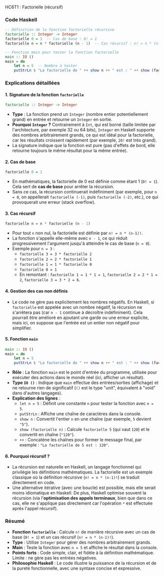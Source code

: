 HC6T1 : Factorielle (récursif)

### Code Haskell

```haskell
-- Définition de la fonction factorielle récursive
factorielle :: Integer -> Integer
factorielle 0 = 1  -- Cas de base : 0! = 1
factorielle n = n * factorielle (n - 1)  -- Cas récursif : n! = n * (n-1)!

-- Fonction main pour tester la fonction factorielle
main :: IO ()
main = do
    let n = 5  -- Nombre à tester
    putStrLn $ "La factorielle de " ++ show n ++ " est : " ++ show (factorielle n)
```

### Explications détaillées

#### 1. **Signature de la fonction `factorielle`**
```haskell
factorielle :: Integer -> Integer
```
- **Type** : La fonction prend un `Integer` (nombre entier potentiellement grand) en entrée et retourne un `Integer` en sortie.
- **Pourquoi `Integer` ?** Contrairement à `Int`, qui est borné (taille limitée par l'architecture, par exemple 32 ou 64 bits), `Integer` en Haskell supporte des nombres arbitrairement grands, ce qui est idéal pour la factorielle, car les résultats croissent rapidement (par exemple, `20!` est très grand).
- La signature indique que la fonction est pure (pas d'effets de bord, elle retourne toujours le même résultat pour la même entrée).

#### 2. **Cas de base**
```haskell
factorielle 0 = 1
```
- En mathématiques, la factorielle de 0 est définie comme étant 1 (`0! = 1`). Cela sert de **cas de base** pour arrêter la récursion.
- Sans ce cas, la récursion continuerait indéfiniment (par exemple, pour `n = 0`, on appellerait `factorielle (-1)`, puis `factorielle (-2)`, etc.), ce qui provoquerait une erreur (stack overflow).

#### 3. **Cas récursif**
```haskell
factorielle n = n * factorielle (n - 1)
```
- Pour tout `n` non nul, la factorielle est définie par `n! = n * (n-1)!`.
- La fonction s'appelle elle-même avec `n - 1`, ce qui réduit progressivement l'argument jusqu'à atteindre le cas de base (`n = 0`).
- Exemple pour `n = 3` :
  - `factorielle 3 = 3 * factorielle 2`
  - `factorielle 2 = 2 * factorielle 1`
  - `factorielle 1 = 1 * factorielle 0`
  - `factorielle 0 = 1`
  - En remontant : `factorielle 1 = 1 * 1 = 1`, `factorielle 2 = 2 * 1 = 2`, `factorielle 3 = 3 * 2 = 6`.

#### 4. **Gestion des cas non définis**
- Le code ne gère pas explicitement les nombres négatifs. En Haskell, si `factorielle` est appelée avec un nombre négatif, la récursion ne s'arrêtera pas (car `n - 1` continue à décroître indéfiniment). Cela pourrait être amélioré en ajoutant une garde ou une erreur explicite, mais ici, on suppose que l'entrée est un entier non négatif pour simplifier.

#### 5. **Fonction `main`**
```haskell
main :: IO ()
main = do
    let n = 5
    putStrLn $ "La factorielle de " ++ show n ++ " est : " ++ show (factorielle n)
```
- **Rôle** : La fonction `main` est le point d'entrée du programme, utilisée pour exécuter des actions dans le monde réel (ici, afficher un résultat).
- **Type `IO ()`** : Indique que `main` effectue des entrées/sorties (affichage) et ne retourne rien de significatif (`()` est le type "unit", équivalent à "void" dans d'autres langages).
- **Explication des lignes** :
  - `let n = 5` : Définit une constante `n` pour tester la fonction avec `n = 5`.
  - `putStrLn` : Affiche une chaîne de caractères dans la console.
  - `show n` : Convertit l'entier `n` en une chaîne (par exemple, `5` devient `"5"`).
  - `show (factorielle n)` : Calcule `factorielle 5` (qui vaut `120`) et le convertit en chaîne (`"120"`).
  - `++` : Concatène les chaînes pour former le message final, par exemple : `"La factorielle de 5 est : 120"`.

#### 6. **Pourquoi récursif ?**
- La récursion est naturelle en Haskell, un langage fonctionnel qui privilégie les définitions mathématiques. La factorielle est un exemple classique où la définition récursive (`n! = n * (n-1)!`) se traduit directement en code.
- Une alternative itérative (avec une boucle) est possible, mais elle serait moins idiomatique en Haskell. De plus, Haskell optimise souvent la récursion (via l'**optimisation des appels terminaux**, bien que dans ce cas, elle ne s'applique pas directement car l'opération `*` est effectuée après l'appel récursif).

### Résumé
- **Fonction `factorielle`** : Calcule `n!` de manière récursive avec un cas de base (`0! = 1`) et un cas récursif (`n! = n * (n-1)!`).
- **Type** : Utilise `Integer` pour gérer des nombres arbitrairement grands.
- **Main** : Teste la fonction avec `n = 5` et affiche le résultat dans la console.
- **Points forts** : Code simple, clair, et fidèle à la définition mathématique. Limite : ne gère pas les entrées négatives.
- **Philosophie Haskell** : Le code illustre la puissance de la récursion et de la pureté fonctionnelle, avec une syntaxe concise et expressive.
